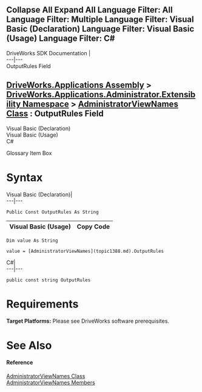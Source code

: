 Collapse All Expand All Language Filter: All  Language Filter: Multiple  Language Filter: Visual Basic (Declaration) Language Filter: Visual Basic (Usage) Language Filter: C#  
---  
DriveWorks SDK Documentation  |   
---|---  
OutputRules Field   
  
[DriveWorks.Applications Assembly](topic13.md) > [DriveWorks.Applications.Administrator.Extensibility Namespace](topic1277.md) > [AdministratorViewNames Class](topic1388.md) : OutputRules Field  
---  
  
Visual Basic (Declaration)    
Visual Basic (Usage)    
C# 

Glossary Item Box

# Syntax

Visual Basic (Declaration)|   
---|---  
      
    
    Public Const OutputRules As String  
  
Visual Basic (Usage)| Copy Code  
---|---  
      
    
    Dim value As String
     
    value = [AdministratorViewNames](topic1388.md).OutputRules  
  
C#|   
---|---  
      
    
    public const string OutputRules  
  
# Requirements

**Target Platforms:** Please see DriveWorks software prerequisites.

# See Also

#### Reference

[AdministratorViewNames Class](topic1388.md)   
[AdministratorViewNames Members](topic1389.md)


